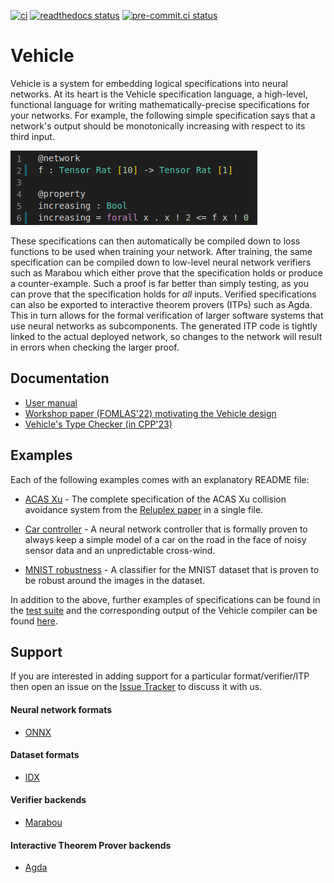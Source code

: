 [![ci](https://github.com/vehicle-lang/vehicle/actions/workflows/ci.yml/badge.svg)](https://github.com/vehicle-lang/vehicle/actions/workflows/ci.yml)
[![readthedocs status](https://readthedocs.org/projects/vehicle-lang/badge/?version=latest)](https://vehicle-lang.readthedocs.io/en/latest/)
[![pre-commit.ci status](https://results.pre-commit.ci/badge/github/vehicle-lang/vehicle/dev.svg)](https://results.pre-commit.ci/latest/github/vehicle-lang/vehicle/dev)

# Vehicle

Vehicle is a system for embedding logical specifications into neural networks.
At its heart is the Vehicle specification language, a high-level, functional language for writing mathematically-precise specifications for your networks. For example, the following simple
specification says that a network's output should be monotonically increasing with respect to
its third input.

<!-- This must be a direct link, because the same README is used on PyPI -->
![Example specification](https://github.com/vehicle-lang/vehicle/blob/4d985c962eab317fd00fbf07da5846374e6b0b35/docs-source/example-spec.png)

These specifications can then automatically be compiled down to loss functions to be
used when training your network.
After training, the same specification can be compiled down to low-level neural network verifiers such as Marabou which either prove that the specification holds or produce a counter-example. Such a proof is far better than simply testing, as you can prove that
the specification holds for _all_ inputs.
Verified specifications can also be exported to interactive theorem provers (ITPs)
such as Agda.
This in turn allows for the formal verification of larger software systems
that use neural networks as subcomponents.
The generated ITP code is tightly linked to the actual deployed network, so changes
to the network will result in errors when checking the larger proof.

## Documentation

- [User manual](https://vehicle-lang.readthedocs.io/en/latest/)
- [Workshop paper (FOMLAS'22) motivating the Vehicle design](https://www.macs.hw.ac.uk/~ek19/vehicle.pdf)
- [Vehicle's Type Checker (in CPP'23)](https://laiv.uk/wp-content/uploads/2022/12/vehicle.pdf)

## Examples

Each of the following examples comes with an explanatory README file:

- [ACAS Xu](https://github.com/vehicle-lang/vehicle/blob/dev/examples/acasXu/) - The complete specification of the ACAS Xu collision avoidance system from the [Reluplex paper](https://arxiv.org/abs/1702.01135) in a single file.

- [Car controller](https://github.com/vehicle-lang/vehicle/blob/dev/examples/windController/) - A neural network controller that is formally proven to always keep a simple model of a car on the road in the face of noisy sensor data and an unpredictable cross-wind.

- [MNIST robustness](https://github.com/vehicle-lang/vehicle/blob/dev/examples/mnist-robustness/) - A classifier for the MNIST dataset that is proven to be robust around the images in the dataset.

In addition to the above, further examples of specifications can be found in the [test suite](https://github.com/vehicle-lang/vehicle/tree/dev/test/specs)
and the corresponding output of the Vehicle compiler can be found [here](https://github.com/vehicle-lang/vehicle/tree/dev/test/Test/Compile/Golden).

## Support

If you are interested in adding support for a particular format/verifier/ITP
then open an issue on the [Issue Tracker](https://github.com/wenkokke/vehicle/issues)
to discuss it with us.

#### Neural network formats

- [ONNX](https://onnx.ai/)

#### Dataset formats

- [IDX](http://yann.lecun.com/exdb/mnist/)

#### Verifier backends

- [Marabou](https://github.com/NeuralNetworkVerification/Marabou)

#### Interactive Theorem Prover backends

- [Agda](https://agda.readthedocs.io/)

